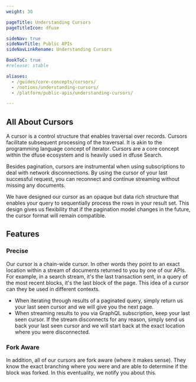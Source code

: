 ```yaml
---
weight: 30

pageTitle: Understanding Cursors
pageTitleIcon: dfuse

sideNav: true
sideNavTitle: Public APIs
sideNavLinkRename: Understanding Cursors

BookToC: true
#release: stable

aliases:
  - /guides/core-concepts/cursors/
  - /notions/understanding-cursors/
  - /platform/public-apis/understanding-cursors/

---
```


## All About Cursors

A cursor is a control structure that enables traversal over records. Cursors facilitate subsequent processing of the traversal. It is akin to the programming language concept of iterator. Cursors are a core concept within the dfuse ecosystem and is heavily used in dfuse Search.

Besides pagination, cursors are instrumental when using subscriptions to deal with network disconnections. By using the cursor of your last successful request, you can reconnect and continue streaming without missing any documents.

We have designed our cursor as an opaque but data rich structure that enables your query to sequentially process the rows in your result set. This design gives us flexibility that if the pagination model changes in the future, the cursor format will remain compatible.

## Features

### Precise

Our cursor is a chain-wide cursor. In other words they point to an exact location within a stream of documents returned to you by
one of our APIs. For example, in a search stream, it's the last transaction sent, in a query of the most recent blocks, it's the last block of the page. This idea of a cursor can they be used in different contexts.

- When iterating through results of a paginated query, simply return us your last seen cursor and we will give you the next page.
- When streaming results to you via GraphQL subscription, keep your last seen cursor. If the stream disconnects for any reason, simply send us back your last seen cursor and we will start back at the exact location where you were disconnected.

### Fork Aware

In addition, all of our cursors are fork aware (where it makes sense). They know the exact branching where you were and are able to
determine if the block was forked. In this eventuality, we notify you about this.

<!--
Insert JC Diagram
-->
